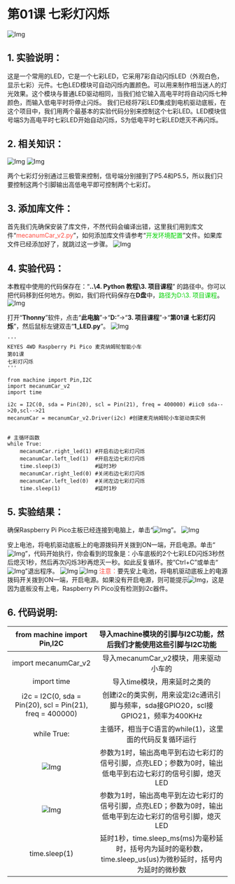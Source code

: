 # 第01课 七彩灯闪烁
![Img](./media/793883c13621eb045e3c0e33958aa26f.png)

## 1. 实验说明：
这是一个常用的LED，它是一个七彩LED，它采用7彩自动闪烁LED（外观白色，显示七彩）元件。七色LED模块可自动闪烁内置颜色。可以用来制作相当迷人的灯光效果。这个模块与普通LED驱动相同，当我们给它输入高电平时将自动闪烁七种颜色，而输入低电平时将停止闪烁。
我们已经将7彩LED集成到电机驱动底板，在这个项目中，我们用两个最基本的实验代码分别来控制这个七彩LED。LED模块信号端S为高电平时七彩LED开始自动闪烁，S为低电平时七彩LED熄灭不再闪烁。

## 2. 相关知识：                                                          
![Img](./media/c178bcc236efb9449f861124e45fb49e.png)
![Img](./media/97033b106257e2e6a6117e927ec0f848.png)
                  
两个七彩灯分别通过三极管来控制，信号端分别接到了P5.4和P5.5，所以我们只要控制这两个引脚输出高低电平即可控制两个七彩灯。

## 3. 添加库文件：
首先我们先确保安装了库文件，不然代码会编译出错，这里我们用到库文件“<span style="color: rgb(255, 76, 65);">mecanumCar_v2.py</span>”，如何添加库文件请参考“<span style="color: rgb(0, 209, 0);">开发环境配置</span>”文件。如果库文件已经添加好了，就跳过这一步骤。
![Img](./media/4718fb48b0169a0e4958c2e4aed013df.png)

## 4. 实验代码：

本教程中使用的代码保存在：“**..\4. Python 教程\3. 项目课程**” 的路径中。你可以把代码移到任何地方。例如，我们将代码保存在**D盘**中，<span style="color: rgb(0, 209, 0);">路径为D:\3. 项目课程</span>。
![Img](./media/92103adf9654c97f49aea829c933d86f.png)

打开“**Thonny**”软件，点击“**此电脑**”→“**D:**”→“**3. 项目课程**”→“**第01课 七彩灯闪烁**”，然后鼠标左键双击“**1_LED.py**”。
![Img](./media/90fe31b80d471d70627bdd9ae5e387c8.png)

```
'''
KEYES 4WD Raspberry Pi Pico 麦克纳姆轮智能小车
第01课
七彩灯闪烁
'''

from machine import Pin,I2C
import mecanumCar_v2
import time

i2c = I2C(0, sda = Pin(20), scl = Pin(21), freq = 400000) #iic0 sda-->20,scl-->21
mecanumCar = mecanumCar_v2.Driver(i2c) #创建麦克纳姆轮小车驱动类实例


# 主循环函数
while True:
    mecanumCar.right_led(1) #开启右边七彩灯闪烁
    mecanumCar.left_led(1)  #开启左边七彩灯闪烁
    time.sleep(3)           #延时3秒
    mecanumCar.right_led(0) #关闭右边七彩灯闪烁
    mecanumCar.left_led(0)  #关闭左边七彩灯闪烁
    time.sleep(1)           #延时1秒
```                                                 
## 5. 实验结果：
确保Raspberry Pi Pico主板已经连接到电脑上，单击“![Img](./media/555a25f055ba1b4c56ee4c3a28ffe5af.png)”。
![Img](./media/cbda9c9f96d27d8750735159431e6af1.png)

安上电池，将电机驱动底板上的电源拨码开关拨到ON一端，开启电源。单击“![Img](./media/5c05febdb56bb5ef370e897c012c1b91.png)”，代码开始执行，你会看到的现象是：小车底板的2个七彩LED闪烁3秒然后熄灭1秒，然后再次闪烁3秒再熄灭一秒。如此反复循环。按“Ctrl+C”或单击“![Img](./media/555a25f055ba1b4c56ee4c3a28ffe5af.png)”退出程序。
![Img](./media/43c0f505ccdace5db32ffdc8c4c0df67.png)
![Img](./media/fbc9b1adc517f43385e448cc3c12f157.png)
<span style="color: rgb(255, 76, 65);">注意：</span>要先安上电池，将电机驱动底板上的电源拨码开关拨到ON一端，开启电源。如果没有开启电源，则可能提示![Img](./media/f2c0ef3d07b39e12f2b0c9e0e0c6d5ec.png)，这是因为底板没有上电，Raspberry Pi Pico没有检测到i2c器件。

## 6. 代码说明: 
| from machine import Pin,I2C| 导入machine模块的引脚与I2C功能，然后我们才能使用这些引脚与I2C功能|
| :--: | :--: |
|import mecanumCar_v2 | 导入mecanumCar_v2模块，用来驱动小车的 |
|import time | 导入time模块，用来延时之类的 |
|i2c = I2C(0, sda = Pin(20), scl = Pin(21), freq = 400000)| 创建i2c的类实例，用来设定i2c通讯引脚与频率，sda接GPIO20，scl接GPIO21，频率为400KHz |
| while True: | 主循环，相当于C语言的while(1)，这里面的代码反复循环运行 |
| ![Img](./media/e7fd2d396350a4595a7994e3c3134de2.png)|参数为1时，输出高电平到右边七彩灯的信号引脚，点亮LED；参数为0时，输出低电平到右边七彩灯的信号引脚，熄灭LED |
| ![Img](./media/4f58209edc44f7dc7dc300b4ee622798.png)| 参数为1时，输出高电平到左边七彩灯的信号引脚，点亮LED；参数为0时，输出低电平到左边七彩灯的信号引脚，熄灭LED |
|time.sleep(1)| 延时1秒，time.sleep_ms(ms)为毫秒延时，括号内为延时的毫秒数，time.sleep_us(us)为微秒延时，括号内为延时的微秒数|

